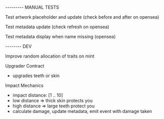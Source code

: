 --------- MANUAL TESTS

Test artwork placeholder and update (check before and after on opensea)

Test metadata update (check refresh on opensea)

Test metadata display when name missing (opensea)

-------- DEV

Improve random allocation of traits on mint

Upgrader Contract
  - upgrades teeth or skin

Impact Mechanics
  - impact distance: [1 .. 10]
  - low distance => thick skin protects you
  - high distance => large teeth protect you
  - calculate damage, update metadata, emit event with damage taken
